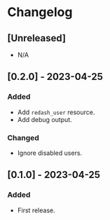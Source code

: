 # Changelog

## [Unreleased]

* N/A

## [0.2.0] - 2023-04-25

### Added

* Add `redash_user` resource.
* Add debug output.

### Changed

* Ignore disabled users.

## [0.1.0] - 2023-04-25

### Added

- First release.

<!-- cf. https://keepachangelog.com/ -->
